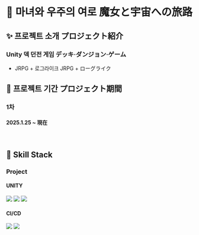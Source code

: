 # 🧙 마녀와 우주의 여로 魔女と宇宙への旅路

## ✨ 프로젝트 소개 プロジェクト紹介
### Unity 덱 던전 게임 デッキ·ダンジョン·ゲーム
- JRPG + 로그라이크 JRPG + ローグライク

## 📆 프로젝트 기간 プロジェクト期間
### 1차
#### 2025.1.25 ~ 現在
<br>

## 📒 Skill Stack
### Project
#### UNITY
<img src="https://img.shields.io/badge/Unity6-000000?style=for-the-badge&logo=unity&logoColor=white"/> <img src="https://img.shields.io/badge/UniRx-000000?style=for-the-badge&logo=task&logoColor=white"/> <img src="https://img.shields.io/badge/UniTask-000000?style=for-the-badge&logo=task&logoColor=white"/>
#### CI/CD
<img src="https://img.shields.io/badge/GitHub Actions-2088FF?style=for-the-badge&logo=GitHub Actions&logoColor=white"/> <img src="https://img.shields.io/badge/GitHub-181717?style=for-the-badge&logo=GitHub&logoColor=white"/>
<br>
